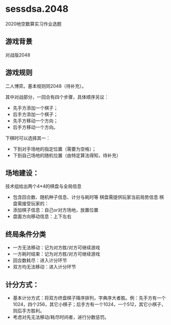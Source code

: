 # sessdsa.2048
2020地空数算实习作业选题

## 游戏背景
对战版2048

## 游戏规则
二人博弈。基本规则同2048（待补充）。

其中对战部分，一回合有四个步骤，具体顺序另议：
- 先手方添加一个棋子；
- 后手方添加一个棋子；
- 先手方移动一个方向；
- 后手方移动一个方向。

下棋时可以选择其一：
- 下到对手场地的指定位置（需要为空格）；
- 下到自己场地的随机位置（由特定算法得知，待补充）

## 场地建设：
技术组给出两个4*4的棋盘与全局信息
- 包含回合数、随机种子信息、计分与耗时等
棋盘需提供玩家当前局势信息
棋盘需接受玩家的：
- 添加棋子信息：自己or对方场地，放置位置
- 盘面方向移动信息：上下左右

## 终局条件分类
- 一方无法移动：记为对方胜/对方可继续游戏
- 一方耗时结束：记为对方胜/对方可继续游戏
- 回合数耗尽：进入计分环节
- 双方均无法移动：进入计分环节

## 计分方式：
- 基本计分方式：将双方终盘棋子降序排列，字典序大者胜。例：先手方有一个1024，四个256，其它小棋子；后手方有一个1024，一个512，其它小棋子，则后手方胜利。
- 考虑对先无法移动/耗尽时间者，进行分数惩罚。
